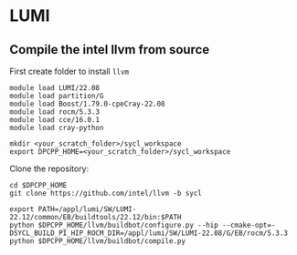 # LUMI


## Compile the intel llvm from source

First create folder to install `llvm`

```
module load LUMI/22.08
module load partition/G
module load Boost/1.79.0-cpeCray-22.08
module load rocm/5.3.3
module load cce/16.0.1
module load cray-python
```

```
mkdir <your_scratch_folder>/sycl_workspace
export DPCPP_HOME=<your_scratch_folder>/sycl_workspace
```

Clone the repository:

```
cd $DPCPP_HOME
git clone https://github.com/intel/llvm -b sycl
```

```
export PATH=/appl/lumi/SW/LUMI-22.12/common/EB/buildtools/22.12/bin:$PATH
python $DPCPP_HOME/llvm/buildbot/configure.py --hip --cmake-opt=-DSYCL_BUILD_PI_HIP_ROCM_DIR=/appl/lumi/SW/LUMI-22.08/G/EB/rocm/5.3.3
python $DPCPP_HOME/llvm/buildbot/compile.py
```

